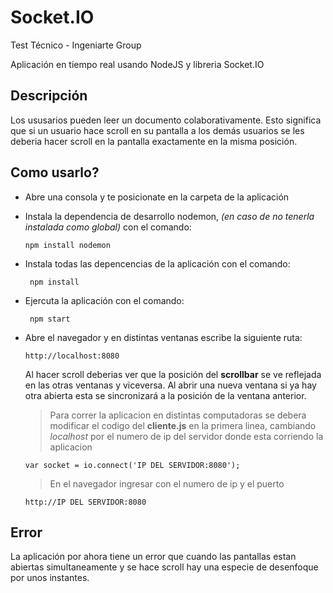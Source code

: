 # Socket.IO
Test Técnico - Ingeniarte Group

Aplicación en tiempo real usando NodeJS y libreria Socket.IO

## Descripción

Los ususarios pueden leer un documento colaborativamente. Esto significa que si un usuario hace scroll en su pantalla a los demás usuarios se les deberia hacer scroll en la pantalla exactamente en la misma posición.

## Como usarlo?
* Abre una consola y te posicionate en la carpeta de la aplicación

* Instala la dependencia de desarrollo nodemon, *(en caso de no tenerla instalada como global)* con el comando:  

  ``` npm install nodemon ```

* Instala todas las depencencias de la aplicación con el comando:

  ``` npm install```
  
* Ejercuta la aplicación con el comando:
  
  ``` npm start```
 
* Abre el navegador y en distintas ventanas escribe la siguiente ruta: 

  ```http://localhost:8080```
  
  Al hacer scroll deberias ver que la posición del **scrollbar** se ve reflejada en las otras ventanas y viceversa.
  Al abrir una nueva ventana si ya hay otra abierta esta se sincronizará a la posición de la ventana anterior.
  >Para correr la aplicacion en distintas computadoras se debera modificar el codigo del **cliente.js** en la primera linea, cambiando _localhost_ por el numero de ip del servidor donde esta corriendo la aplicacion
  
    ```var socket = io.connect('IP DEL SERVIDOR:8080');```
  >En el navegador ingresar con el numero de ip y el puerto
  
    ```http://IP DEL SERVIDOR:8080```
  
## Error

La aplicación por ahora tiene un error que cuando las pantallas estan abiertas simultaneamente y se hace scroll hay una especie de desenfoque por unos instantes.

